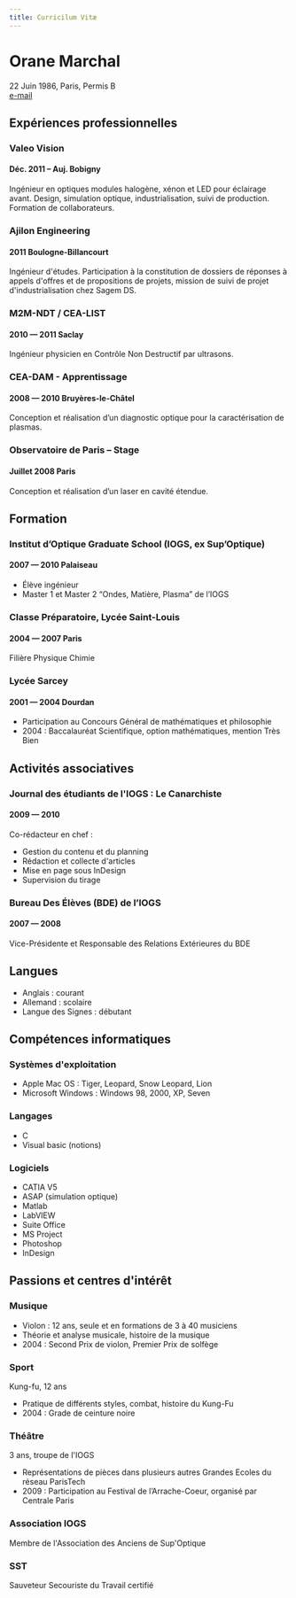 ```yaml
---
title: Curricilum Vitæ
---
```


# Orane Marchal
22 Juin 1986, Paris, Permis B<br>
[e-mail](http://www.google.com/recaptcha/mailhide/d?k=016dT9F32kI81GY_8tWNEQnw==&c=5oUChofw9zY4ShBRnb91YdO5xfxF2p0q1zPcqttNxYA=)

## Expériences professionnelles

### Valeo Vision
#### <span class="fa fa-calendar"></span> Déc. 2011 – Auj. <span class="fa fa-map-marker"></span> Bobigny

Ingénieur en optiques modules halogène, xénon et LED pour éclairage avant. Design, simulation optique, industrialisation, suivi de production. Formation de collaborateurs.

### Ajilon Engineering
#### <span class="fa fa-calendar"></span> 2011 <span class="fa fa-map-marker"></span> Boulogne-Billancourt

Ingénieur d'études. Participation à la constitution de dossiers de réponses à appels d'offres et de propositions de projets, mission de suivi de projet d'industrialisation chez Sagem DS.

### M2M-NDT / CEA-LIST
#### <span class="fa fa-calendar"></span> 2010 — 2011 <span class="fa fa-map-marker"></span> Saclay

Ingénieur physicien en Contrôle Non Destructif par ultrasons.

### CEA-DAM - Apprentissage
#### <span class="fa fa-calendar"></span> 2008 — 2010 <span class="fa fa-map-marker"></span> Bruyères-le-Châtel

Conception et réalisation d’un diagnostic optique pour la caractérisation de plasmas.

### Observatoire de Paris – Stage
#### <span class="fa fa-calendar"></span> Juillet 2008 <span class="fa fa-map-marker"></span> Paris

Conception et réalisation d’un laser en cavité étendue.

## Formation

### Institut d’Optique Graduate School (IOGS, ex Sup’Optique)
#### <span class="fa fa-calendar"></span> 2007 — 2010 <span class="fa fa-map-marker"></span> Palaiseau

 * Élève ingénieur
 * Master 1 et Master 2 “Ondes, Matière, Plasma” de l’IOGS

### Classe Préparatoire, Lycée Saint-Louis
#### <span class="fa fa-calendar"></span> 2004 — 2007 <span class="fa fa-map-marker"></span> Paris

Filière Physique Chimie

### Lycée Sarcey
#### <span class="fa fa-calendar"></span> 2001 — 2004 <span class="fa fa-map-marker"></span> Dourdan

 * Participation au Concours Général de mathématiques et philosophie
 * 2004 : Baccalauréat Scientifique, option mathématiques, mention Très Bien

## Activités associatives

### Journal des étudiants de l'IOGS : Le Canarchiste
#### <span class="fa fa-calendar"></span> 2009 — 2010

Co-rédacteur en chef :

 * Gestion du contenu et du planning
 * Rédaction et collecte d'articles
 * Mise en page sous InDesign
 * Supervision du tirage

### Bureau Des Élèves (BDE) de l’IOGS
#### <span class="fa fa-calendar"></span> 2007 — 2008

Vice-Présidente et Responsable des Relations Extérieures du BDE

## Langues

 * Anglais : courant
 * Allemand : scolaire
 * Langue des Signes : débutant

## Compétences informatiques

### Systèmes d'exploitation

 * Apple Mac OS : Tiger, Leopard, Snow Leopard, Lion
 * Microsoft Windows : Windows 98, 2000, XP, Seven

### Langages

 * C
 * Visual basic (notions)

### Logiciels

 * CATIA V5
 * ASAP (simulation optique)
 * Matlab
 * LabVIEW
 * Suite Office
 * MS Project
 * Photoshop
 * InDesign

## Passions et centres d'intérêt

### Musique

 * Violon :  12 ans, seule et en formations de 3 à 40 musiciens
 * Théorie et analyse musicale, histoire de la musique
 * 2004 : Second Prix de violon, Premier Prix de solfège

### Sport

Kung-fu, 12 ans

 * Pratique de différents styles, combat, histoire du Kung-Fu
 * 2004 : Grade de ceinture noire

### Théâtre

3 ans, troupe de l'IOGS

 * Représentations de pièces dans plusieurs autres Grandes Ecoles du réseau ParisTech
 * 2009 : Participation au Festival de l’Arrache-Coeur, organisé par Centrale Paris

### Association IOGS

Membre de l'Association des Anciens de Sup'Optique

### SST

Sauveteur Secouriste du Travail certifié
